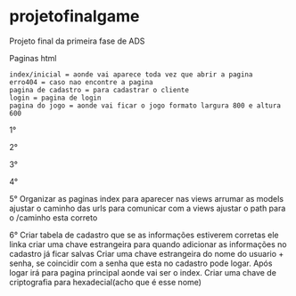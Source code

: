 # projetofinalgame
Projeto final da primeira fase de ADS

  Paginas html
    
    index/inicial = aonde vai aparece toda vez que abrir a pagina
    erro404 = caso nao encontre a pagina
    pagina de cadastro = para cadastrar o cliente
    login = pagina de login
    pagina do jogo = aonde vai ficar o jogo formato largura 800 e altura 600

1°
<!-- Criar uma build e colocar uma porta 8080 para integrar na web -->
<!-- Testar se esta rodando na web -->

2°
<!-- Criar o jogo -->
<!-- Testar pra ver se ele roda online -->
<!-- Acertar as letras com acento para nao dar bug -->
<!-- Colocar um botao de play -->
<!-- Colocar contagem de vezes que ganhou! -->
<!-- Colocar botao de tente novamente voltando ao zero pontos(inicio) -->
<!-- Colocar um limitador de quantas vezes pode errar, maximo 6 vezes -->
<!-- Acertar os erros, tirar os bugs -->
<!-- Testado na main e esta tudo funcionando sem bugs tanto no ambiente quanto na web -->

3°
<!-- Criar a pasta venv para incrementar o django -->
<!-- Instalar dependencias -->
<!-- Criar app django -->
<!-- Adicionar apps no django -->

4°
<!-- Criar banco de dados integrado com django -->
<!-- Comunicando o banco de dados com o servidor django -->
<!-- Branchs apagadas alisson e davi-->
5°
Organizar as paginas index para aparecer nas views
arrumar as models
ajustar o caminho das urls para comunicar com a views
ajustar o path para o /caminho esta correto

6°
Criar tabela de cadastro que se as informações estiverem corretas ele linka
criar uma chave estrangeira para quando adicionar as informações no cadastro já ficar salvas
Criar uma chave estrangeira do nome do usuario + senha, se coincidir com a senha que esta no cadastro pode logar.
Após logar irá para pagina principal aonde vai ser o index.
Criar uma chave de criptografia para hexadecial(acho que é esse nome)
